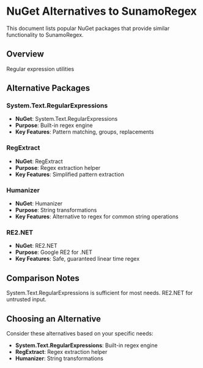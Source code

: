 # NuGet Alternatives to SunamoRegex

This document lists popular NuGet packages that provide similar functionality to SunamoRegex.

## Overview

Regular expression utilities

## Alternative Packages

### System.Text.RegularExpressions
- **NuGet**: System.Text.RegularExpressions
- **Purpose**: Built-in regex engine
- **Key Features**: Pattern matching, groups, replacements

### RegExtract
- **NuGet**: RegExtract
- **Purpose**: Regex extraction helper
- **Key Features**: Simplified pattern extraction

### Humanizer
- **NuGet**: Humanizer
- **Purpose**: String transformations
- **Key Features**: Alternative to regex for common string operations

### RE2.NET
- **NuGet**: RE2.NET
- **Purpose**: Google RE2 for .NET
- **Key Features**: Safe, guaranteed linear time regex

## Comparison Notes

System.Text.RegularExpressions is sufficient for most needs. RE2.NET for untrusted input.

## Choosing an Alternative

Consider these alternatives based on your specific needs:
- **System.Text.RegularExpressions**: Built-in regex engine
- **RegExtract**: Regex extraction helper
- **Humanizer**: String transformations
